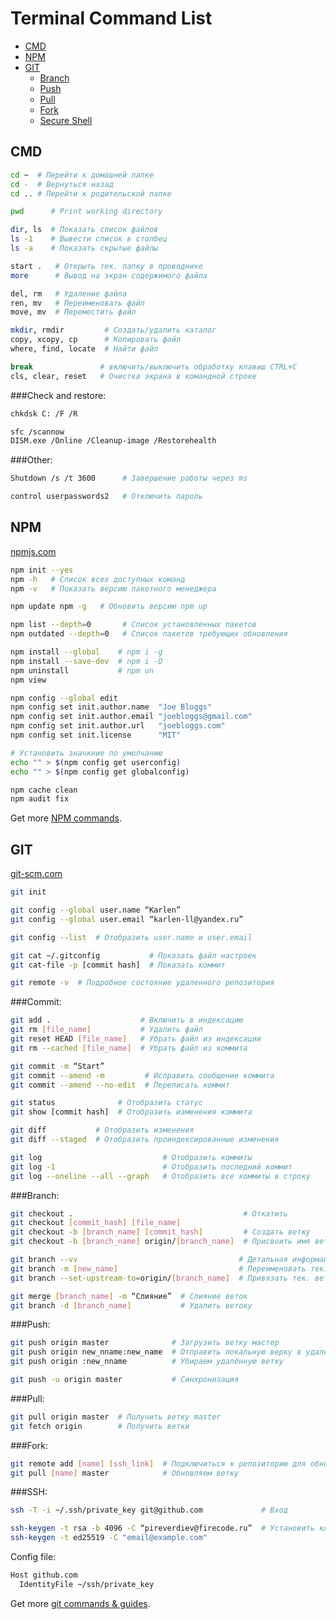 [npm]: https://www.npmjs.com/ "Official site"
[git]: https://git-scm.com/ "Official site"
[npm_docs]: https://docs.npmjs.com/cli-documentation/ "Documentation"
[git_docs]: https://git-scm.com/docs "Reference"

# Terminal Command List
* [CMD](#CMD)
* [NPM](#NPM)
* [GIT](#GIT)
    * [Branch](##Branch)
    * [Push](##Push)
    * [Pull](##Push)
    * [Fork](##Push)
    * [Secure Shell](##SSH)

## CMD
```bash
cd ~  # Перейти к домашней папке
cd -  # Вернуться назад
cd .. # Перейти к родительской папке
```

```bash
pwd      # Print working directory

dir, ls  # Показать список файлов
ls -1    # Вывести список в столбец
ls -a    # Показать скрытые файлы
```

```bash
start .   # Открыть тек. папку в проводнике
more      # Вывод на экран содержимого файла
```

```bash
del, rm   # Удаление файла
ren, mv   # Переименовать файл
move, mv  # Переместить файл

mkdir, rmdir         # Создать/удалить каталог
copy, xcopy, cp      # Копировать файл
where, find, locate  # Найти файл
``` 

```bash
break               # включить/выключить обработку клавиш CTRL+C
cls, clear, reset   # Очистка экрана в командной строке 
``` 

###Check and restore:
```bash
chkdsk C: /F /R
```

```bash
sfc /scannow
DISM.exe /Online /Cleanup-image /Restorehealth   
```

###Other:

```bash
Shutdown /s /t 3600      # Завершение работы через ms
```

```bash
control userpasswords2   # Отключить пароль
```

## NPM
[npmjs.com][npm]

```bash
npm init --yes
npm -h   # Список всех доступных команд
npm -v   # Показать версию пакетного менеджера
```

```bash
npm update npm -g   # Обновить версию npm up
```

```bash
npm list --depth=0       # Список установленных пакетов
npm outdated --depth=0   # Список пакетов требующих обновления
```

```bash
npm install --global    # npm i -g
npm install --save-dev  # npm i -D
npm uninstall           # npm un
npm view 
```

```bash
npm config --global edit
npm config set init.author.name  "Joe Bloggs"
npm config set init.author.email "joebloggs@gmail.com"
npm config set init.author.url   "joebloggs.com"
npm config set init.license      "MIT"

# Установить значкние по умолчанию
echo "" > $(npm config get userconfig) 
echo "" > $(npm config get globalconfig)
```

```bash
npm cache clean
npm audit fix
```
Get more [NPM commands][npm_docs].

## GIT
[git-scm.com][git]

```bash
git init
```

```bash
git config --global user.name “Karlen” 
git config --global user.email “karlen-ll@yandex.ru”

git config --list  # Отобразить user.name и user.email
```

```bash
git cat ~/.gitconfig           # Показать файл настроек
git cat-file -p [commit hash]  # Показать коммит
```

```bash
git remote -v  # Подробное состояние удаленного репозитория
```

###Commit:

```bash
git add .                    # Включить в индексацию
git rm [file_name]           # Удалить файл
git reset HEAD [file_name]   # Убрать файл из индексации
git rm --cached [file_name]  # Убрать файл из коммита
```

```bash
git commit -m “Start”
git commit --amend -m         # Исправить сообщение коммита
git commit --amend --no-edit  # Переписать коммит
```

```bash
git status              # Отобразить статус
git show [commit hash]  # Отобразить изменения коммита
```

```bash
git diff           # Отобразить изменения
git diff --staged  # Отобразить проиндексированные изменения
```

```bash
git log                           # Отобразить коммиты
git log -1                        # Отобразить последний коммит
git log --oneline --all --graph   # Отобразить все коммиты в строку
```

###Branch:
```bash
git checkout .                                      # Откатить
git checkout [commit_hash] [file_name]
git checkout -b [branch_name] [commit_hash]         # Создать ветку
git checkout -b [branch_name] origin/[branch_name]  # Присвоить имя ветки
```

```bash
git branch --vv                                    # Детальная информация
git branch -m [new_name]                           # Переименовать тек. ветку
git branch --set-upstream-to=origin/[branch_name]  # Привязать тек. ветку
```

```bash
git merge [branch_name] -m “Слияние”  # Слияние веток
git branch -d [branch_name]           # Удалить ветоку
```

###Push:
```bash
git push origin master              # Загрузить ветку мастер
git push origin new_nname:new_name  # Отправить локальную верку в удалённую
git push origin :new_nname          # Убираем удалённую ветку

git push -u origin master           # Синхронизация 
```

###Pull:
```bash
git pull origin master  # Получить ветку master
git fetch origin        # Получить ветки 
```

###Fork:
```bash
git remote add [name] [ssh_link]  # Подключиться к репозиторию для обновления
git pull [name] master            # Обновляем ветку
```

###SSH:
```bash
ssh -T -i ~/.ssh/private_key git@github.com             # Вход

ssh-keygen -t rsa -b 4096 -C “pireverdiev@firecode.ru”  # Установить ключ
ssh-keygen -t ed25519 -C "email@example.com"
```

Config file:
```bash
Host github.com
  IdentityFile ~/ssh/private_key
```

Get more [git commands & guides][git_docs].
